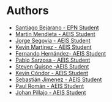 # Authors
- <a href="./santiago-bejerano.html">Santiago Bejarano - EPN Student</a>
- <a href="./martin-mendieta.html">Martin Mendieta - AEIS Student</a>
- <a href="./jorge-segovia.html">Jorge Segovia - AEIS Student</a>
- <a href="./kevin-martinez.html">Kevin Martinez - AEIS Student</a>
- <a href="./fernando-hernandez.html">Fernando Hernández- AEIS Student</a>
- <a href="./pablo-sarzosa.html">Pablo Sarzosa - AEIS Student</a>
- <a href="./steven-quispe.html">Steven Quispe -AEIS Student</a>
- <a href="./kevin-condor.html">Kevin Cóndor - AEIS Student</a>
- <a href="./sebastian-jimenez.html">Sebastián Jimenez - AEIS Student</a>
- <a href="./sebastian-jimenez.html">Paul Román - AEIS Student</a>
- <a href="./sebastian-jimenez.html">Johan Pillajo - AEIS Student</a>